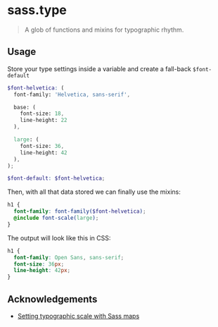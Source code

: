 # sass.type

> A glob of functions and mixins for typographic rhythm.

## Usage

Store your type settings inside a variable and create a fall-back `$font-default`

```scss
$font-helvetica: (
  font-family: 'Helvetica, sans-serif',

  base: (
    font-size: 18,
    line-height: 22
  ),

  large: (
    font-size: 36,
    line-height: 42
  ),
);

$font-default: $font-helvetica;
```

Then, with all that data stored we can finally use the mixins:

```scss
h1 {
  font-family: font-family($font-helvetica);
  @include font-scale(large);
}
```

The output will look like this in CSS:

```css
h1 {
  font-family: Open Sans, sans-serif;
  font-size: 36px;
  line-height: 42px;
}
```

## Acknowledgements

- [Setting typographic scale with Sass maps](http://erskinedesign.com/blog/setting-typographic-scale-with-sass-maps/)
